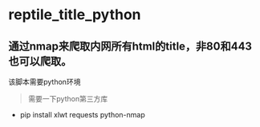 # reptile_title_python
## 通过nmap来爬取内网所有html的title，非80和443也可以爬取。
该脚本需要python环境
> 需要一下python第三方库

- pip install xlwt requests python-nmap
